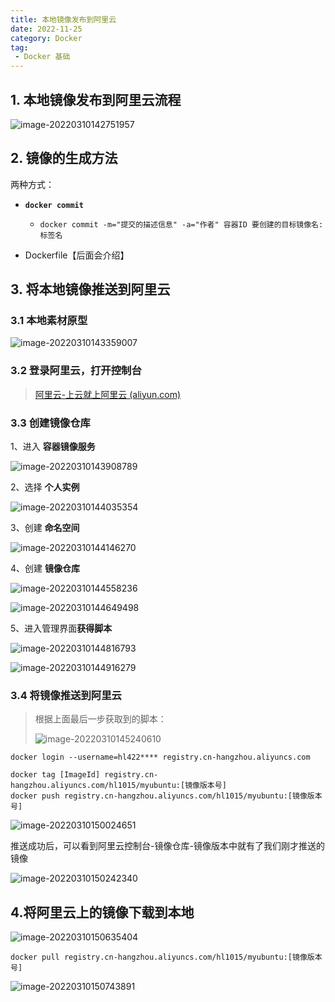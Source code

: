 ```yaml
---
title: 本地镜像发布到阿里云
date: 2022-11-25
category: Docker
tag:
 - Docker 基础
---
```


## 1. 本地镜像发布到阿里云流程

![image-20220310142751957](http://img.hl1015.top/blog/image-20220310142751957.png)

## 2. 镜像的生成方法

两种方式：

- **`docker commit`**

  - ```shell
    docker commit -m="提交的描述信息" -a="作者" 容器ID 要创建的目标镜像名:标签名
    ```

- Dockerfile【后面会介绍】

## 3. 将本地镜像推送到阿里云

### 3.1 本地素材原型

![image-20220310143359007](http://img.hl1015.top/blog/image-20220310143359007.png)

### 3.2 登录阿里云，打开控制台

> [阿里云-上云就上阿里云 (aliyun.com)](https://www.aliyun.com/)

### 3.3 创建镜像仓库

1、进入 **容器镜像服务**

![image-20220310143908789](http://img.hl1015.top/blog/image-20220310143908789.png)

2、选择 **个人实例**

![image-20220310144035354](http://img.hl1015.top/blog/image-20220310144035354.png)

3、创建 **命名空间**

![image-20220310144146270](http://img.hl1015.top/blog/image-20220310144146270.png)

4、创建 **镜像仓库**

![image-20220310144558236](http://img.hl1015.top/blog/image-20220310144558236.png)

![image-20220310144649498](http://img.hl1015.top/blog/image-20220310144649498.png)

5、进入管理界面**获得脚本**

![image-20220310144816793](http://img.hl1015.top/blog/image-20220310144816793.png)

![image-20220310144916279](http://img.hl1015.top/blog/image-20220310144916279.png)

### 3.4 将镜像推送到阿里云

> 根据上面最后一步获取到的脚本：
>
> ![image-20220310145240610](http://img.hl1015.top/blog/image-20220310145240610.png)

```shell
docker login --username=hl422**** registry.cn-hangzhou.aliyuncs.com
```

```shell
docker tag [ImageId] registry.cn-hangzhou.aliyuncs.com/hl1015/myubuntu:[镜像版本号]
docker push registry.cn-hangzhou.aliyuncs.com/hl1015/myubuntu:[镜像版本号]
```

![image-20220310150024651](http://img.hl1015.top/blog/image-20220310150024651.png)

推送成功后，可以看到阿里云控制台-镜像仓库-镜像版本中就有了我们刚才推送的镜像

![image-20220310150242340](http://img.hl1015.top/blog/image-20220310150242340.png)

## 4.将阿里云上的镜像下载到本地

![image-20220310150635404](http://img.hl1015.top/blog/image-20220310150635404.png)

```shell
docker pull registry.cn-hangzhou.aliyuncs.com/hl1015/myubuntu:[镜像版本号]
```

![image-20220310150743891](http://img.hl1015.top/blog/image-20220310150743891.png)
